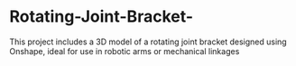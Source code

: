 # Rotating-Joint-Bracket-
This project includes a 3D model of a rotating joint bracket designed using Onshape, ideal for use in robotic arms or mechanical linkages
